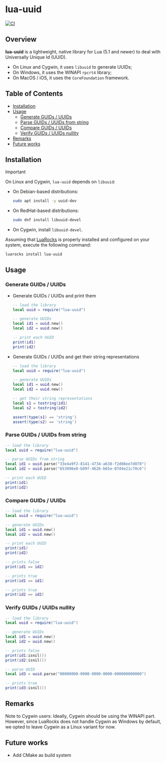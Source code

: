# lua-uuid

[![CI](https://github.com/luau-project/lua-uuid/actions/workflows/ci.yml/badge.svg)](./.github/workflows/ci.yml)

## Overview

**lua-uuid** is a lightweight, native library for Lua (5.1 and newer) to deal with Universally Unique Id (UUID).

* On Linux and Cygwin, it uses ```libuuid``` to generate UUIDs;
* On Windows, it uses the WINAPI ```rpcrt4``` library;
* On MacOS / iOS, it uses the ```CoreFoundation``` framework.

## Table of Contents

* [Installation](#installation)
* [Usage](#usage)
    * [Generate GUIDs / UUIDs](#generate-guids--uuids)
    * [Parse GUIDs / UUIDs from string](#parse-guids--uuids-from-string)
    * [Compare GUIDs / UUIDs](#compare-guids--uuids)
    * [Verify GUIDs / UUIDs nullity](#verify-guids--uuids-nullity)
* [Remarks](#remarks)
* [Future works](#future-works)

## Installation

> [!IMPORTANT]
> 
> On Linux and Cygwin, ```lua-uuid``` depends on ```libuuid```:
> 
> * On Debian-based distributions:
> 
>     ```bash
>     sudo apt install -y uuid-dev
>     ```
> 
> * On RedHat-based distributions:
> 
>     ```bash
>     sudo dnf install libuuid-devel
>     ```
> 
> * On Cygwin, install ```libuuid-devel```.

Assuming that [LuaRocks](https://luarocks.org/) is properly installed and configured on your system, execute the following command:

```bash
luarocks install lua-uuid
```

## Usage

### Generate GUIDs / UUIDs

* Generate GUIDs / UUIDs and print them

    ```lua
    -- load the library
    local uuid = require("lua-uuid")

    -- generate UUIDs
    local id1 = uuid.new()
    local id2 = uuid.new()

    -- print each UUID
    print(id1)
    print(id2)
    ```

* Generate GUIDs / UUIDs and get their string representations

    ```lua
    -- load the library
    local uuid = require("lua-uuid")

    -- generate UUIDs
    local id1 = uuid.new()
    local id2 = uuid.new()

    -- get their string representations
    local s1 = tostring(id1)
    local s2 = tostring(id2)

    assert(type(s1) == 'string')
    assert(type(s2) == 'string')
    ```

### Parse GUIDs / UUIDs from string

```lua
-- load the library
local uuid = require("lua-uuid")

-- parse UUIDs from string
local id1 = uuid.parse("33e4a9f2-8141-4734-a638-f2d08ee7d070")
local id2 = uuid.parse("653096e0-b09f-4626-b65e-07d4e21c70c6")

-- print each UUID
print(id1)
print(id2)
```

### Compare GUIDs / UUIDs

```lua
-- load the library
local uuid = require("lua-uuid")

-- generate UUIDs
local id1 = uuid.new()
local id2 = uuid.new()

-- print each UUID
print(id1)
print(id2)

-- prints false
print(id1 == id2)

-- prints true
print(id1 == id1)

-- prints true
print(id2 == id2)
```

### Verify GUIDs / UUIDs nullity

```lua
-- load the library
local uuid = require("lua-uuid")

-- generate UUIDs
local id1 = uuid.new()
local id2 = uuid.new()

-- prints false
print(id1:isnil())
print(id2:isnil())

-- parse UUID
local id3 = uuid.parse("00000000-0000-0000-0000-000000000000")

-- prints true
print(id3:isnil())
```

## Remarks

Note to Cygwin users: Ideally, Cygwin should be using the WINAPI part. However, since LuaRocks does not handle Cygwin as Windows by default, we opted to leave Cygwin as a Linux variant for now.

## Future works

* Add CMake as build system
